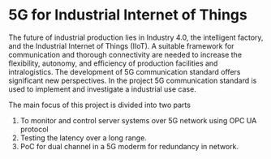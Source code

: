 # 5G for Industrial Internet of Things

The future of industrial production lies in Industry 4.0, the intelligent factory, and the Industrial Internet of Things (IIoT). A suitable framework for communication and thorough connectivity are needed to increase the flexibility, autonomy, and efficiency of production facilities and intralogistics. The development of 5G communication standard offers significant new perspectives. In the project 5G communication standard is used to implement and investigate a industrial use case.

The main focus of this project  is divided into two parts 
1) To monitor and control server systems over 5G network using OPC UA protocol 
2) Testing the latency over a long range.
3) PoC for dual channel in a 5G moderm for redundancy in network.


